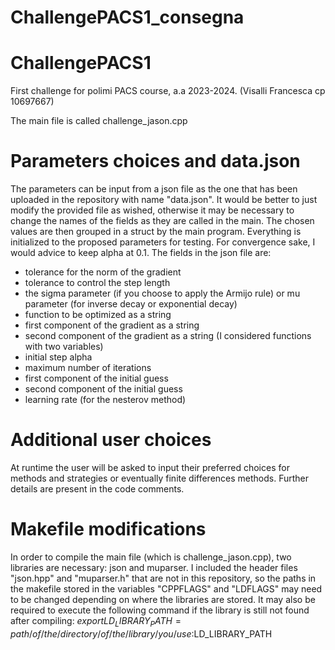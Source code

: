 # ChallengePACS1_consegna

# ChallengePACS1
First challenge for polimi PACS course, a.a 2023-2024. (Visalli Francesca cp 10697667)

The main file is called challenge_jason.cpp

# Parameters choices and data.json
The parameters can be input from a json file as the one that has been uploaded in the repository with name "data.json".
It would be better to just modify the provided file as wished, otherwise it may be necessary to change the names of the fields as they are called in the main.
The chosen values are then grouped in a struct by the main program. Everything is initialized to the proposed parameters for testing. For convergence sake, I would advice to keep alpha at 0.1. 
The fields in the json file are:
- tolerance for the norm of the gradient
- tolerance to control the step length
- the sigma parameter (if you choose to apply the Armijo rule) or mu parameter (for inverse decay or exponential decay)
- function to be optimized as a string
- first component of the gradient as a string
- second component of the gradient as a string (I considered functions with two variables)
- initial step alpha
- maximum number of iterations
- first component of the initial guess
- second component of the initial guess
- learning rate (for the nesterov method)

# Additional user choices
At runtime the user will be asked to input their preferred choices for methods and strategies or eventually finite differences methods. Further details are present in the code comments.

# Makefile modifications
In order to compile the main file (which is challenge_jason.cpp), two libraries are necessary: json and muparser. I included the header files "json.hpp" and "muparser.h" that are not in this repository, so the paths in the makefile stored in the variables "CPPFLAGS" and "LDFLAGS" may need to be changed depending on where the libraries are stored. 
It may also be required to execute the following command if the library is still not found after compiling:
$export LD_LIBRARY_PATH=path/of/the/directory/of/the/library/you/use:$LD_LIBRARY_PATH
